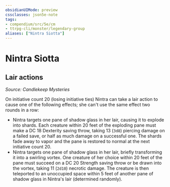 ```yaml
---
obsidianUIMode: preview
cssclasses: json5e-note
tags:
- compendium/src/5e/cm
- ttrpg-cli/monster/legendary-group
aliases: ["Nintra Siotta"]
---
```

# Nintra Siotta

## Lair actions
_Source: Candlekeep Mysteries_

On initiative count 20 (losing initiative ties) Nintra can take a lair action to cause one of the following effects; she can't use the same effect two rounds in a row:

- Nintra targets one pane of shadow glass in her lair, causing it to explode into shards. Each creature within 20 feet of the exploding pane must make a DC 18 Dexterity saving throw, taking 13 (`3d8`) piercing damage on a failed save, or half as much damage on a successful one. The shards fade away to vapor and the pane is restored to normal at the next initiative count 20.  
- Nintra targets one pane of shadow glass in her lair, briefly transforming it into a swirling vortex. One creature of her choice within 20 feet of the pane must succeed on a DC 20 Strength saving throw or be drawn into the vortex, taking 11 (`2d10`) necrotic damage. The creature is then teleported to an unoccupied space within 5 feet of another pane of shadow glass in Nintra's lair (determined randomly).